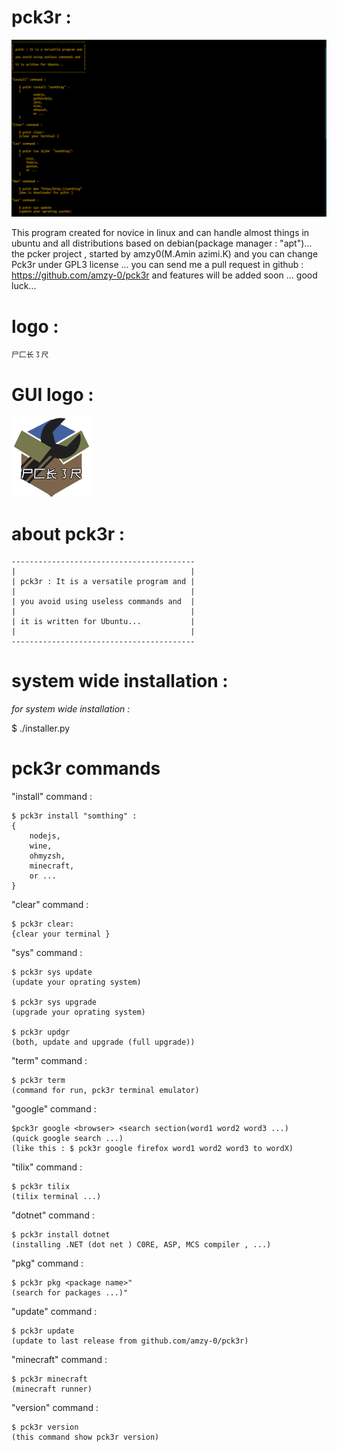



# pck3r :

![Screenshot](screenshot/pck3r.png)

This program created for novice in linux   and can handle almost things in ubuntu and all distributions  based on  debian(package manager : "apt")...
the pcker project , started by amzy0(M.Amin azimi.K) and you can change Pck3r under GPL3 license ...
you can send me a pull request in github : https://github.com/amzy-0/pck3r and features will be added soon ...
good luck...

# logo :

    尸⼕长㇌尺

# GUI logo :

![GUI logo](icon/pck3r-logo.png)


# about pck3r :

    -----------------------------------------
    |                                       |
    | pck3r : It is a versatile program and |
    |                                       |
    | you avoid using useless commands and  |
    |                                       |
    | it is written for Ubuntu...           |
    |                                       |
    -----------------------------------------





# system wide installation :


*for system wide installation :*


$ ./installer.py




# pck3r commands

"install" command :

    $ pck3r install "somthing" :
    {
        nodejs,
        wine,
        ohmyzsh,
        minecraft,
        or ...
    }

"clear" command :

    $ pck3r clear:
    {clear your terminal }


"sys" command :

    $ pck3r sys update
    (update your oprating system)

    $ pck3r sys upgrade
    (upgrade your oprating system)

    $ pck3r updgr
    (both, update and upgrade (full upgrade))

"term" command :

    $ pck3r term
    (command for run, pck3r terminal emulator)

"google" command :


    $pck3r google <browser> <search section(word1 word2 word3 ...)
    (quick google search ...)
    (like this : $ pck3r google firefox word1 word2 word3 to wordX)

"tilix" command :


    $ pck3r tilix
    (tilix terminal ...)


"dotnet" command :

    $ pck3r install dotnet
    (installing .NET (dot net ) C0RE, ASP, MCS compiler , ...)    


"pkg" command :


    $ pck3r pkg <package name>"
    (search for packages ...)"


"update" command :


    $ pck3r update
    (update to last release from github.com/amzy-0/pck3r)



"minecraft" command :


    $ pck3r minecraft
    (minecraft runner)


"version" command :


    $ pck3r version
    (this command show pck3r version)
